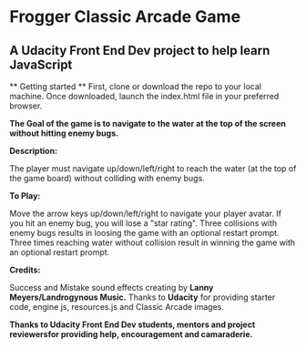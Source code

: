
# Frogger Classic Arcade Game
## A Udacity Front End Dev project to help learn JavaScript

** Getting started **
First, clone or download the repo to your local machine. Once downloaded, launch the index.html file in your preferred browser.

**The Goal of the game is to navigate to the water at the top of the screen without hitting enemy bugs.**

**Description:**

The player must navigate up/down/left/right to reach the water (at the top of the game board) without colliding with enemy bugs.

**To Play:**

Move the arrow keys up/down/left/right to navigate your player avatar. If you hit an enemy bug, you will lose a "star rating". 
Three collisions with enemy bugs results in loosing the game with an optional restart prompt.
Three times reaching water without collision result in winning the game with an optional restart prompt. 


**Credits:**

Success and Mistake sound effects creating by **Lanny Meyers/Landrogynous Music.**
Thanks to **Udacity** for providing starter code, engine js, resources.js and Classic Arcade images.

**Thanks to Udacity Front End Dev students, mentors and project reviewersfor providing help, encouragement and camaraderie.**

